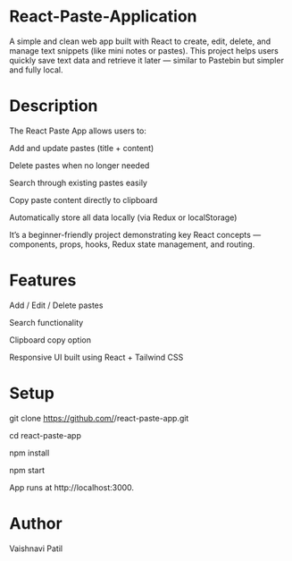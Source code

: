 # React-Paste-Application

A simple and clean web app built with React to create, edit, delete, and manage text snippets (like mini notes or pastes). This project helps users quickly save text data and retrieve it later — similar to Pastebin but simpler and fully local.

# Description

The React Paste App allows users to:

Add and update pastes (title + content)

Delete pastes when no longer needed

Search through existing pastes easily

Copy paste content directly to clipboard

Automatically store all data locally (via Redux or localStorage)

It’s a beginner-friendly project demonstrating key React concepts — components, props, hooks, Redux state management, and routing.

# Features

Add / Edit / Delete pastes

Search functionality

Clipboard copy option

Responsive UI built using React + Tailwind CSS

# Setup
git clone https://github.com/<your-username>/react-paste-app.git

cd react-paste-app

npm install

npm start

App runs at http://localhost:3000.

# Author
Vaishnavi Patil
